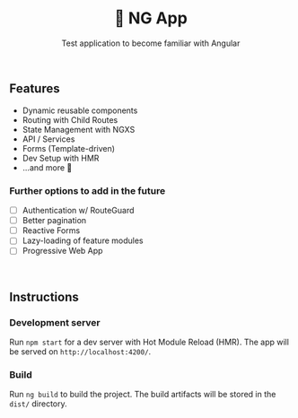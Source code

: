 <h1 align=center>🧪 NG App</h1>
<p align=center>Test application to become familiar with Angular</p>
&nbsp;
&nbsp;

## Features

  - Dynamic reusable components
  - Routing with Child Routes
  - State Management with NGXS
  - API / Services
  - Forms (Template-driven)
  - Dev Setup with HMR
  - ...and more 👀

### Further options to add in the future

- [ ] Authentication w/ RouteGuard
- [ ] Better pagination
- [ ] Reactive Forms
- [ ] Lazy-loading of feature modules
- [ ] Progressive Web App

&nbsp;
&nbsp;
&nbsp;
&nbsp;

## Instructions

### Development server
Run `npm start` for a dev server with Hot Module Reload (HMR). The app will be served on `http://localhost:4200/`.

### Build
Run `ng build` to build the project. The build artifacts will be stored in the `dist/` directory. 
